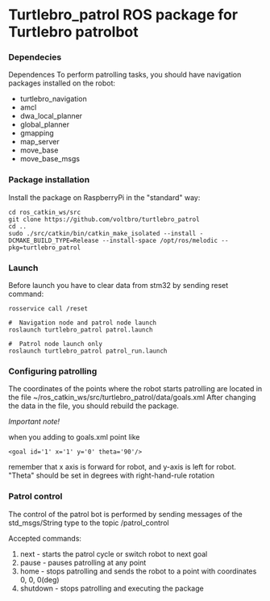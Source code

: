 # Turtlebro_patrol ROS package for Turtlebro patrolbot

### Dependecies
Dependences
To perform patrolling tasks, you should have navigation packages installed on the robot:

* turtlebro_navigation
* amcl
* dwa_local_planner
* global_planner
* gmapping
* map_server
* move_base
* move_base_msgs


### Package installation
Install the package on RaspberryPi in the "standard" way:

```
cd ros_catkin_ws/src
git clone https://github.com/voltbro/turtlebro_patrol
cd ..
sudo ./src/catkin/bin/catkin_make_isolated --install -DCMAKE_BUILD_TYPE=Release --install-space /opt/ros/melodic --pkg=turtlebro_patrol
```

### Launch

Before launch you have to clear data from stm32 by sending reset command:
```
rosservice call /reset
```


```
#  Navigation node and patrol node launch
roslaunch turtlebro_patrol patrol.launch

#  Patrol node launch only
roslaunch turtlebro_patrol patrol_run.launch
```

### Configuring patrolling
The coordinates of the points where the robot starts patrolling are located in the file
~/ros_catkin_ws/src/turtlebro_patrol/data/goals.xml
After changing the data in the file, you should rebuild the package.


_Important note!_ 

when you adding to goals.xml point like
```
<goal id='1' x='1' y='0' theta='90'/>
```
remember that x axis is forward for robot, and y-axis is left for robot. 
"Theta" should be set in degrees with right-hand-rule rotation

### Patrol control
The control of the patrol bot is performed by sending messages of the std_msgs/String type to the topic /patrol_control

Accepted commands:
1. next - starts the patrol cycle or switch robot to next goal
2. pause - pauses patrolling at any point
3. home - stops patrolling and sends the robot to a point with coordinates 0, 0, 0(deg)
5. shutdown - stops patrolling and executing the package
